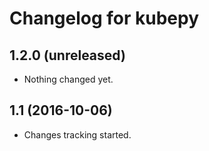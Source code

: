 Changelog for kubepy
=================

1.2.0 (unreleased)
----------------

- Nothing changed yet.

1.1 (2016-10-06)
----------------

- Changes tracking started.
